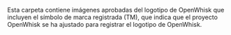 Esta carpeta contiene imágenes aprobadas del logotipo de OpenWhisk que incluyen el símbolo de marca registrada (TM), que indica que el proyecto OpenWhisk se ha ajustado para registrar el logotipo de OpenWhisk. 
